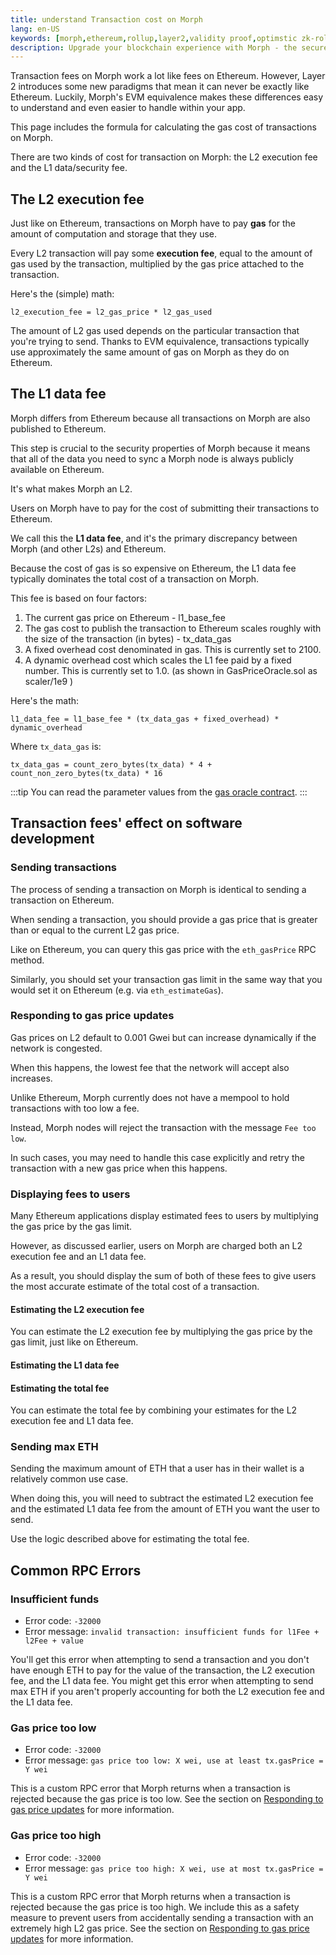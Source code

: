 ```yaml
---
title: understand Transaction cost on Morph
lang: en-US
keywords: [morph,ethereum,rollup,layer2,validity proof,optimstic zk-rollup]
description: Upgrade your blockchain experience with Morph - the secure decentralized, cost0efficient, and high-performing optimstic zk-rollup solution. Try it now!
---
```


Transaction fees on Morph work a lot like fees on Ethereum.
However, Layer 2 introduces some new paradigms that mean it can never be exactly like Ethereum.
Luckily, Morph's EVM equivalence makes these differences easy to understand and even easier to handle within your app.

This page includes the formula for calculating the gas cost of transactions on Morph.


<!--You can also [use our SDK]() to calculate those costs for you. -->
 

There are two kinds of cost for transaction on Morph: the L2 execution fee and the L1 data/security fee.

## The L2 execution fee

Just like on Ethereum, transactions on Morph have to pay **gas** for the amount of computation and storage that they use.

Every L2 transaction will pay some **execution fee**, equal to the amount of gas used by the transaction, multiplied by the gas price attached to the transaction.


<!--
We support [EIP-1559](https://eips.ethereum.org/EIPS/eip-1559) as a way to process L2 transaction fee.

In EIP-1559, the cost of a unit of gas is composed of two components:

- **Base fee**: This fee is the same for all transactions in a block. It varies between blocks based on the difference between the actual size of the blocks (which depends on the demand for block space) and the target block size. When the block uses more gas than the target block size，the base fee goes up to discourage demand. When the block uses less gas than the target block size，the base fee goes down to encourage demand.
- **Priority fee**: This fee is specified in the transaction itself and varies between transactions. Block proposers are expected to select the transactions that offer them the highest priority fees first.

There are some differences between Ethereum and Morph in this regard:

- ETH is not burned. Burning ETH on L2 would only lock it in the bridge forever.
- Some EIP 1559 parameters are different:

  | Parameter | Morph value | Ethereum value (for reference) |
  | - | -: | -: |
  | Block gas limit | 30,000,000 gas | 30,000,000 gas
  | Block gas target | 5,000,000 gas | 15,000,000 gas
  | EIP-1559 elasticity multiplier | 6 | 2
  | EIP-1559 denominator | 50 | 8
  | Maximum base fee increase (per block) | 10% | 12.5%
  | Maximum base fee decrease (per block) | 2% | 12.5%
  | Block time in seconds | 2 | 12


From an application development perspective, EIP-1559 introduces the following changes:

- The `BASEFEE` opcode is now supported. The `BASEFEE` opcodes return the base fee of the current block.
- The `eth_maxPriorityFeePerGas` and `eth_feeHistory` RPC methods are now supported. `eth_maxPriorityFeePerGas` returns a fee per gas that is an estimate of how much you can pay as a priority fee, or 'tip', to get a transaction included in the current block. `eth_feeHistory` returns a collection of historical gas information from which you can decide what to submit as your `maxFeePerGas` and/or `maxPriorityFeePerGas`.

-->

Here's the (simple) math:

```
l2_execution_fee = l2_gas_price * l2_gas_used
```
<!--
transaction_gas_price = l2_base_fee + l2_priority_fee
-->

The amount of L2 gas used depends on the particular transaction that you're trying to send.
Thanks to EVM equivalence, transactions typically use approximately the same amount of gas on Morph as they do on Ethereum.


## The L1 data fee

Morph differs from Ethereum because all transactions on Morph are also published to Ethereum.

This step is crucial to the security properties of Morph because it means that all of the data you need to sync a Morph node is always publicly available on Ethereum.

It's what makes Morph an L2.

Users on Morph have to pay for the cost of submitting their transactions to Ethereum.

We call this the **L1 data fee**, and it's the primary discrepancy between Morph (and other L2s) and Ethereum.

Because the cost of gas is so expensive on Ethereum, the L1 data fee typically dominates the total cost of a transaction on Morph.

This fee is based on four factors:

1. The current gas price on Ethereum - l1_base_fee
2. The gas cost to publish the transaction to Ethereum scales roughly with the size of the transaction (in bytes) - tx_data_gas
3. A fixed overhead cost denominated in gas. This is currently set to 2100.
4. A dynamic overhead cost which scales the L1 fee paid by a fixed number. This is currently set to 1.0. (as shown in GasPriceOracle.sol as scaler/1e9 )

Here's the math:

```
l1_data_fee = l1_base_fee * (tx_data_gas + fixed_overhead) * dynamic_overhead
```

Where `tx_data_gas` is:

```
tx_data_gas = count_zero_bytes(tx_data) * 4 + count_non_zero_bytes(tx_data) * 16
```
:::tip
You can read the parameter values from the [gas oracle contract](https://github.com/morph-l2/contracts/tree/main/contracts/L2/GasPriceOracle.sol).
:::



## Transaction fees' effect on software development

### Sending transactions

The process of sending a transaction on Morph is identical to sending a transaction on Ethereum.

When sending a transaction, you should provide a gas price that is greater than or equal to the current L2 gas price.

Like on Ethereum, you can query this gas price with the `eth_gasPrice` RPC method.

Similarly, you should set your transaction gas limit in the same way that you would set it on Ethereum (e.g. via `eth_estimateGas`).

### Responding to gas price updates

Gas prices on L2 default to 0.001 Gwei but can increase dynamically if the network is congested.

When this happens, the lowest fee that the network will accept also increases.

Unlike Ethereum, Morph currently does not have a mempool to hold transactions with too low a fee.

Instead, Morph nodes will reject the transaction with the message `Fee too low`.

In such cases, you may need to handle this case explicitly and retry the transaction with a new gas price when this happens.

### Displaying fees to users

Many Ethereum applications display estimated fees to users by multiplying the gas price by the gas limit.

However, as discussed earlier, users on Morph are charged both an L2 execution fee and an L1 data fee.

As a result, you should display the sum of both of these fees to give users the most accurate estimate of the total cost of a transaction.


#### Estimating the L2 execution fee

You can estimate the L2 execution fee by multiplying the gas price by the gas limit, just like on Ethereum.

#### Estimating the L1 data fee



#### Estimating the total fee

You can estimate the total fee by combining your estimates for the L2 execution fee and L1 data fee.

### Sending max ETH

Sending the maximum amount of ETH that a user has in their wallet is a relatively common use case.

When doing this, you will need to subtract the estimated L2 execution fee and the estimated L1 data fee from the amount of ETH you want the user to send.

Use the logic described above for estimating the total fee.

## Common RPC Errors

### Insufficient funds

- Error code: `-32000`
- Error message: `invalid transaction: insufficient funds for l1Fee + l2Fee + value`

You'll get this error when attempting to send a transaction and you don't have enough ETH to pay for the value of the transaction, the L2 execution fee, and the L1 data fee.
You might get this error when attempting to send max ETH if you aren't properly accounting for both the L2 execution fee and the L1 data fee.

### Gas price too low

- Error code: `-32000`
- Error message: `gas price too low: X wei, use at least tx.gasPrice = Y wei`

This is a custom RPC error that Morph returns when a transaction is rejected because the gas price is too low.
See the section on [Responding to gas price updates](#responding-to-gas-price-updates) for more information.

### Gas price too high
- Error code: `-32000`
- Error message: `gas price too high: X wei, use at most tx.gasPrice = Y wei`

This is a custom RPC error that Morph returns when a transaction is rejected because the gas price is too high.
We include this as a safety measure to prevent users from accidentally sending a transaction with an extremely high L2 gas price.
See the section on [Responding to gas price updates](#responding-to-gas-price-updates) for more information.